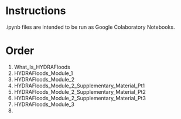 # Instructions 
.ipynb files are intended to be run as Google Colaboratory Notebooks.

# Order 
1. What_Is_HYDRAFloods
2. HYDRAFloods_Module_1
3. HYDRAFloods_Module_2
4. HYDRAFloods_Module_2_Supplementary_Material_Pt1
5. HYDRAFloods_Module_2_Supplementary_Material_Pt2
6. HYDRAFloods_Module_2_Supplementary_Material_Pt3
7. HYDRAFloods_Module_3
8. 
